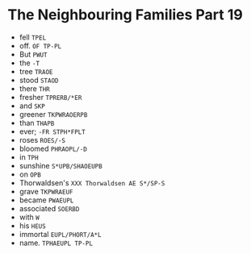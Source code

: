 # The Neighbouring Families Part 19

* fell `TPEL`
* off. `OF TP-PL`
* But `PWUT`
* the `-T`
* tree `TRAOE`
* stood `STAOD`
* there `THR`
* fresher `TPRERB/*ER`
* and `SKP`
* greener `TKPWRAOERPB`
* than `THAPB`
* ever; `-FR STPH*FPLT`
* roses `ROES/-S`
* bloomed `PHRAOPL/-D`
* in `TPH`
* sunshine `S*UPB/SHAOEUPB`
* on `OPB`
* Thorwaldsen's `XXX Thorwaldsen AE S*/SP-S`
* grave `TKPWRAEUF`
* became `PWAEUPL`
* associated `SOERBD`
* with `W`
* his `HEUS`
* immortal `EUPL/PHORT/A*L`
* name. `TPHAEUPL TP-PL`
